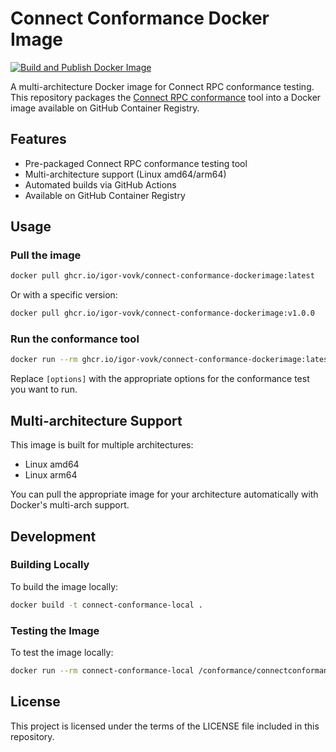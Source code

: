 # Connect Conformance Docker Image

[![Build and Publish Docker Image](https://github.com/igor-vovk/connect-conformance-dockerimage/actions/workflows/docker-publish.yml/badge.svg)](https://github.com/igor-vovk/connect-conformance-dockerimage/actions/workflows/docker-publish.yml)

A multi-architecture Docker image for Connect RPC conformance testing. This repository packages
the [Connect RPC conformance](https://github.com/connectrpc/conformance) tool into a Docker image available on GitHub
Container Registry.

## Features

- Pre-packaged Connect RPC conformance testing tool
- Multi-architecture support (Linux amd64/arm64)
- Automated builds via GitHub Actions
- Available on GitHub Container Registry

## Usage

### Pull the image

```bash
docker pull ghcr.io/igor-vovk/connect-conformance-dockerimage:latest
```

Or with a specific version:

```bash
docker pull ghcr.io/igor-vovk/connect-conformance-dockerimage:v1.0.0
```

### Run the conformance tool

```bash
docker run --rm ghcr.io/igor-vovk/connect-conformance-dockerimage:latest /conformance/connectconformance [options]
```

Replace `[options]` with the appropriate options for the conformance test you want to run.


## Multi-architecture Support

This image is built for multiple architectures:

- Linux amd64
- Linux arm64

You can pull the appropriate image for your architecture automatically with Docker's multi-arch support.

## Development

### Building Locally

To build the image locally:

```bash
docker build -t connect-conformance-local .
```

### Testing the Image

To test the image locally:

```bash
docker run --rm connect-conformance-local /conformance/connectconformance --version
```

## License

This project is licensed under the terms of the LICENSE file included in this repository.